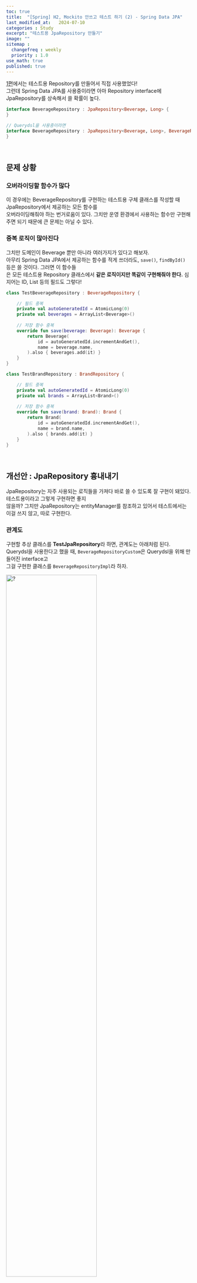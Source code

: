 ```yaml
---
toc: true
title:  "[Spring] H2, Mockito 안쓰고 테스트 하기 (2) - Spring Data JPA"
last_modified_at:   2024-07-10
categories : Study
excerpt: "테스트용 JpaRepository 만들기"
image: ""
sitemap :
  changefreq : weekly
  priority : 1.0
use_math: true
published: true
---
```


[1편](https://yooniversal.github.io/study/post291/)에서는 테스트용 Repository를 만들어서 직접 사용했었다!<br>
그런데 Spring Data JPA를 사용중이라면 아마 Repository interface에 JpaRepository를 상속해서 쓸 확률이 높다.<br>
```kotlin
interface BeverageRepository : JpaRepository<Beverage, Long> {
}

// Querydsl을 사용중이라면
interface BeverageRepository : JpaRepository<Beverage, Long>, BeverageRepositoryCustom {
}
```
<br>

## 문제 상황
### 오버라이딩할 함수가 많다
이 경우에는 BeverageRepository를 구현하는 테스트용 구체 클래스를 작성할 때 JpaRepository에서 제공하는 모든 함수를 <br>
오버라이딩해줘야 하는 번거로움이 있다. 그치만 운영 환경에서 사용하는 함수만 구현해주면 되기 때문에 큰 문제는 아닐 수 있다.<br>

### 중복 로직이 많아진다
그치만 도메인이 Beverage 뿐만 아니라 여러가지가 있다고 해보자.<br>
아무리 Spring Data JPA에서 제공하는 함수를 적게 쓰더라도, `save()`, `findById()` 등은 쓸 것이다. 그러면 이 함수들<br>
은 모든 테스트용 Repository 클래스에서 **같은 로직이지만 똑같이 구현해줘야 한다.** 심지어는 ID, List 등의 필드도 그렇다!<br>
```kotlin
class TestBeverageRepository : BeverageRepository {

    // 필드 중복
    private val autoGeneratedId = AtomicLong(0)
    private val beverages = ArrayList<Beverage>()
    
    // 저장 함수 중복
    override fun save(beverage: Beverage): Beverage {
        return Beverage(
            id = autoGeneratedId.incrementAndGet(),
            name = beverage.name,
        ).also { beverages.add(it) }
    }
}

class TestBrandRepository : BrandRepository {

    // 필드 중복
    private val autoGeneratedId = AtomicLong(0)
    private val brands = ArrayList<Brand>()
    
    // 저장 함수 중복
    override fun save(brand: Brand): Brand {
        return Brand(
            id = autoGeneratedId.incrementAndGet(),
            name = brand.name,
        ).also { brands.add(it) }
    }
}
```
<br>

## 개선안 : JpaRepository 흉내내기
JpaRepository는 자주 사용되는 로직들을 가져다 바로 쓸 수 있도록 잘 구현이 돼있다. 테스트용이라고 그렇게 구현하면 좋지 <br>
않을까? 그치만 JpaRepository는 entityManager를 참조하고 있어서 테스트에서는 이걸 쓰지 않고, 따로 구현한다.<br>

### 관계도
구현할 추상 클래스를 **TestJpaRepository**라 하면, 관계도는 아래처럼 된다.<br>
Querydsl을 사용한다고 했을 때, `BeverageRepositoryCustom`은 Querydsl을 위해 만들어진 interface고<br>
그걸 구현한 클래스를 `BeverageRepositoryImpl`라 하자.<br>

<img src="https://lh3.google.com/u/0/d/16abHR1BRZUBqxhqBDgMEasYdQ5hacWRR" width="70%" height="70%" title="$0710-test-repository-1.png" alt="?"/>

- `TestJpaRepository`는 JpaRepository를 구현
<br>
<br>

이때 테스트에서 주입할 TestBeverageRepository는 `TestJpaRepository`와 `BeverageRepository`를 구현한다.<br>
(BeverageRepository가 JpaRepository를 이미 상속하고 있는데 문제없냐고 할 수 있지만, 테스트할 땐 문제없었다)<br>

<img src="https://lh3.google.com/u/0/d/1jP80yYF2VlPn5lNpxtFF8-KoMW5ek3kO" width="70%" height="70%" title="$0710-test-repository-2.png" alt="?"/>

그러면 BeverageService 테스트 클래스에서 BeverageRepository 구현체로 **TestBeverageRepository**를 사용하면 된다😁<br>

### TestJpaRepository 구현
TestJpaRepository를 구현할 땐 2가지를 고려했다.<br>
1. 위 로직처럼 DB 역할을 해줄 ID, List **필드**는 그대로 가져간다.
2. 여러 타입을 받을 수 있도록 **제네릭**으로 구현한다. (엔티티, ID 타입)

`T, ID`는 JpaRepository처럼 엔티티와 ID를 제네릭으로 받는다.<br>
(단, 엔티티 타입은 null이면 안되므로 where에 `T : Any`로 조건을 걸었다.)<br>

idName을 입력받아 필드로 관리하는데, 엔티티 id 필드 이름은 다양할 수 있으므로 입력받도록 했다.<br>
좀 더 아래에서 id를 추출하는 `getId()`나 id 값을를 업데이트하는 `updateId()`에서 리플렉션할 때 사용된다.<br>

그리고 위에 TestBeverageRepository 코드에 있던 필드들을 여기에서 index, entityList로 정의한다.<br>
이렇게 되면 TestJpaRepository를 상속하는 것만으로 이런 필드들을 굳이 반복해서 정의하지 않아도 된다.<br>
```kotlin
abstract class TestJpaRepository<T, ID>(
    private val idName: String,
) : JpaRepository<T, ID> where T : Any {

    private val index = AtomicLong(0L) // 위에서 autoGeneratedId와 같은 역할
    private val indexSet = mutableSetOf<ID>()
    protected val entityList = mutableListOf<T>() // 위에서 beverages와 같은 역할
    ...
}
```
- `indexSet` : 성능 향상을 위해 사용 (optional)

이걸 상속받은 클래스를 정의할 때는 아래처럼 사용하면 된다.<br>
```kotlin
// Beverage의 ID 필드 이름이 `id`라 가정
class TestBeverageRepository : TestJpaRepository<Beverage, Long>("id")

// 만약 Querydsl을 사용해 BeverageRepositoryCustom interface가 있다면 아래처럼 쓰면 됨
class TestBeverageRepository : TestJpaRepository<Beverage, Long>("id"), BeverageRepositoryCustom
```
<br>

함수는 JpaRepository에서 제공하는 `save()`, `findById()`, `existsById()` 등을 구현한다.<br>
entityList에 저장하거나 조회하는 등의 로직만 넣어주면 되서 어렵지 않다.<br>
```kotlin
override fun <S : T> save(entity: S): S {
    Assert.notNull(entity, ENTITY_MUST_NOT_BE_NULL)
    upsert(entity) // 아래에서 설명
    return entity
}

override fun findById(id: ID): Optional<T> {
    Assert.notNull(id, ID_MUST_NOT_BE_NULL)
    return Optional.ofNullable(entityList.find { it.getId<T, ID>() == id })
}

override fun existsById(id: ID): Boolean {
    Assert.notNull(id, ID_MUST_NOT_BE_NULL)
    return entityList.any { it.getId<T, ID>() == id }
}
```
- `Assert.notNull()` : 제네릭으로 들어오는 파라미터가 null인지 검증
- id로 비교가 필요한 경우 entityList의 요소인 entity의 id 값은 `getId<T, ID>()`를 사용
  + entity 타입이 제네릭(`S`)으로 들어왔기 때문에 내무 필드인 id를 직접 참조할 수 없으므로 리플렉션 활용
- `flush()` 같은 함수는 여기서 필요없으므로 body를 비워놓음

`save()` 안에 `upsert()`는 update or insert를 하는 함수다.<br>
`isNew()`로 검증해 Long, Int, String이 기본값이면 update, 그렇지 않으면 insert를 수행한다.<br>
update하는 경우 기존 entity가 entityList에서 삭제돼야 하므로 지우고 새로 만든 entity를 삽입한다.<br>
```kotlin
private fun <S : T> upsert(entity: S) {
    val requestId = entity.getId<T, ID>()
    if (isNew(requestId)) {
        updateId(entity)
    } else {
        entityList.removeIf { it.getId<T, ID>() == requestId }
    }
    entityList.add(entity)
}

private fun isNew(id: Any?): Boolean {
    if (id == null) return true
    return when (id) {
        is Long -> id == 0L
        is Int -> id == 0
        is String -> id.isEmpty()
        else -> throw IllegalArgumentException("Unsupported id type: ${id::class.simpleName}")
    }
}

private fun <S : T> updateId(entity: S) {
    entity::class.java.getDeclaredField(idName).apply {
        isAccessible = true

        generateId(type).let { newIndex ->
            set(entity, newIndex)
            if (indexSet.contains(newIndex)) {
                entityList.removeIf { it.getId<T, ID>() == newIndex }
            } else {
                indexSet.add(newIndex)
            }
        }
    }
}
```
- `updateId()` : entity의 id를 직접 참조할 수 없기 때문에 리플렉션으로 값을 조작해 새 id 값으로 초기화함
- `generateId()` : AtomicLong.incrementAndGet()이나 UUID.randomUUID()로 새 id 값 생성

`getId()`는 T 타입인 entity의 id 값을 리플렉션으로 얻어내는 함수다.<br>
테스트 함수에서 사용할 수도 있으므로 접근 제한자는 `protected`로 설정했다.<br>
```kotlin
protected fun <T : Any, ID> T.getId(): ID? {
    return this::class.memberProperties
        .firstOrNull { it.name == idName }?.getter?.call(this) as? ID
}
```
- `this::class` : T(this)의 KClass
- T의 모든 필드를 돌면서 위에서 입력한 **idName과 같은 필드를 찾아** 값을 반환

## JpaRepository에만 제한되는 방식이 아니다
`TestJpaRepository`는 JpaRepository를 상속받아 구현한 추상 클래스다. <br>
그래서 코드상으로는 JpaRepository에 종속된 것으로 볼 수 있다. <br>

JpaRepository가 제공하는 코드를 오버라이딩하는거니까 코드상으로는 그렇게 볼 수 있지만, <br>
JpaRepository를 상속받지 않고 내가 필요한 함수들만 직접 구현하는 방법도 있다. 사실 위에서 찠던 로직들을 재활용하면 된다. <br>
그렇게되면 JpaRepository를 사용하지 않는 환경에서도 문제없이 도입할 수 있을 것이다. <br>

즉, 여기서는 JpaRepository를 흉내내는 녀석이 맞지만 <br>
핵심 의도는 DB를, Mocking 라이브러라를 사용하지 않아도 동작하는 테스트를 짜려는 컨셉을 파악하는게 중요하다! <br>

## References
- [Java/Spring 테스트를 추가하고 싶은 개발자들의 오답노트](https://www.inflearn.com/course/자바-스프링-테스트-개발자-오답노트)